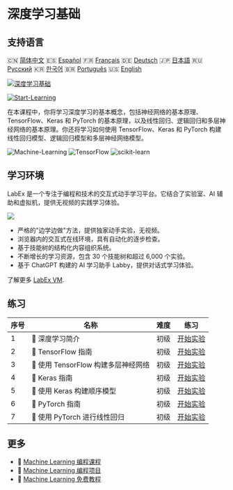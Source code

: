 # 深度学习基础

## 支持语言

🇨🇳 [简体中文](README_zh.md) 🇪🇸 [Español](README_es.md) 🇫🇷 [Français](README_fr.md) 🇩🇪 [Deutsch](README_de.md) 🇯🇵 [日本語](README_ja.md) 🇷🇺 [Русский](README_ru.md) 🇰🇷 [한국어](README_ko.md) 🇧🇷 [Português](README_pt.md) 🇺🇸 [English](README.md) 

[![深度学习基础](https://cover-creator.labex.io/foundations-of-deep-learning.png?lang=zh)](https://labex.io/zh/courses/foundations-of-deep-learning)

[![Start-Learning](https://img.shields.io/badge/Start-Learning-whitesmoke?style=for-the-badge)](https://labex.io/zh/courses/foundations-of-deep-learning)

在本课程中，你将学习深度学习的基本概念，包括神经网络的基本原理、TensorFlow、Keras 和 PyTorch 的基本原理，以及线性回归、逻辑回归和多层神经网络的基本原理。你还将学习如何使用 TensorFlow、Keras 和 PyTorch 构建线性回归模型、逻辑回归模型和多层神经网络模型。

![Machine-Learning](https://img.shields.io/badge/Machine-Learning-whitesmoke?style=for-the-badge&logo=machine-learning)
![TensorFlow](https://img.shields.io/badge/TensorFlow-whitesmoke?style=for-the-badge&logo=tensorflow)
![scikit-learn](https://img.shields.io/badge/scikit-learn-whitesmoke?style=for-the-badge&logo=scikit-learn)


## 学习环境

LabEx 是一个专注于编程和技术的交互式动手学习平台。它结合了实验室、AI 辅助和虚拟机，提供无视频的实践学习体验。

![](https://tutorial-screenshot.getvm.io/images/vm-1725247253.png)

- 严格的"边学边做"方法，提供独家动手实验，无视频。
- 浏览器内的交互式在线环境，具有自动化的逐步检查。
- 基于技能树的结构化内容组织系统。
- 不断增长的学习资源，包含 30 个技能树和超过 6,000 个实验。
- 基于 ChatGPT 构建的 AI 学习助手 Labby，提供对话式学习体验。

了解更多 [LabEx VM](https://support.labex.io/using-labex/virtual-machine).

## 练习

|   序号 | 名称                                | 难度   | 练习                                                                                                                        |
|--------|-------------------------------------|--------|-----------------------------------------------------------------------------------------------------------------------------|
|      1 | 📖 深度学习简介                     | 初级   | <a target='_blank' href='https://labex.io/zh/labs/ml-introduction-to-deep-learning-20790'>开始实验</a>                      |
|      2 | 📖 TensorFlow 指南                  | 初级   | <a target='_blank' href='https://labex.io/zh/labs/ml-guide-of-tensorflow-20777'>开始实验</a>                                |
|      3 | 📖 使用 TensorFlow 构建多层神经网络 | 初级   | <a target='_blank' href='https://labex.io/zh/labs/ml-building-multilayer-neural-network-with-tensorflow-20750'>开始实验</a> |
|      4 | 📖 Keras 指南                       | 初级   | <a target='_blank' href='https://labex.io/zh/labs/ml-guide-of-keras-20775'>开始实验</a>                                     |
|      5 | 📖 使用 Keras 构建顺序模型          | 初级   | <a target='_blank' href='https://labex.io/zh/labs/ml-build-a-sequential-model-with-keras-20751'>开始实验</a>                |
|      6 | 📖 PyTorch 指南                     | 初级   | <a target='_blank' href='https://labex.io/zh/labs/ml-guide-of-pytorch-20776'>开始实验</a>                                   |
|      7 | 📖 使用 PyTorch 进行线性回归        | 初级   | <a target='_blank' href='https://labex.io/zh/labs/ml-linear-regression-with-pytorch-20798'>开始实验</a>                     |

## 更多

- 🔗 [Machine Learning 编程课程](https://github.com/labex-labs/awesome-programming-courses)
- 🔗 [Machine Learning 编程项目](https://github.com/labex-labs/awesome-programming-projects)
- 🔗 [Machine Learning 免费教程](https://github.com/labex-labs/ml-free-tutorials)


